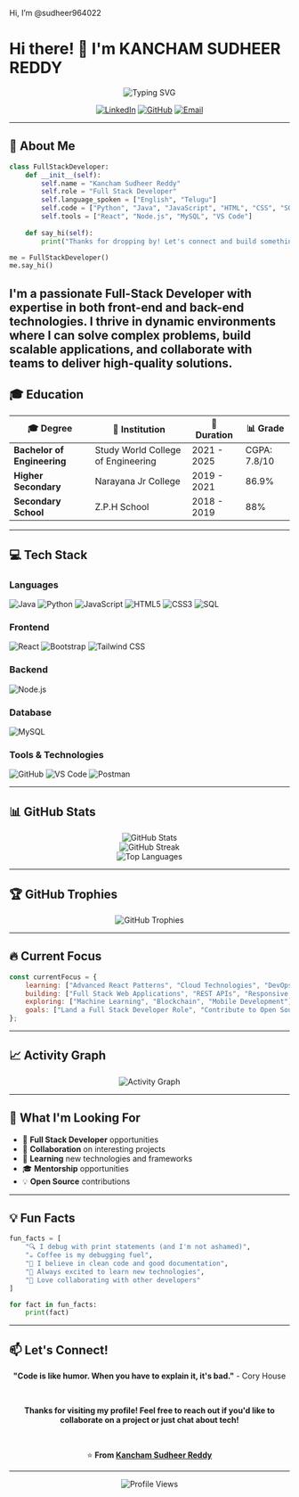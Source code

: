 Hi, I’m @sudheer964022 
# Hi there! 👋 I'm **KANCHAM SUDHEER REDDY**

<div align="center">
  <img src="https://readme-typing-svg.herokuapp.com?font=Fira+Code&pause=1000&color=2196F3&center=true&vCenter=true&width=435&lines=Full+Stack+Developer;Problem+Solver;Always+Learning+New+Things" alt="Typing SVG" />
</div>

<div align="center">
  
  [![LinkedIn](https://img.shields.io/badge/LinkedIn-0077B5?style=for-the-badge&logo=linkedin&logoColor=white)](https://www.linkedin.com/in/kancham-sudheer-reddy-0013342b7/?originalSubdomain=in)
  [![GitHub](https://img.shields.io/badge/GitHub-100000?style=for-the-badge&logo=github&logoColor=white)](https://github.com/sudheer964022)
  [![Email](https://img.shields.io/badge/Email-D14836?style=for-the-badge&logo=gmail&logoColor=white)](mailto:sudheerkancham4@gmail.com)
  
</div>

---

## 🚀 About Me

```python
class FullStackDeveloper:
    def __init__(self):
        self.name = "Kancham Sudheer Reddy"
        self.role = "Full Stack Developer"
        self.language_spoken = ["English", "Telugu"]
        self.code = ["Python", "Java", "JavaScript", "HTML", "CSS", "SQL"]
        self.tools = ["React", "Node.js", "MySQL", "VS Code"]
        
    def say_hi(self):
        print("Thanks for dropping by! Let's connect and build something amazing together.")

me = FullStackDeveloper()
me.say_hi()
```

I'm a passionate **Full-Stack Developer** with expertise in both front-end and back-end technologies. I thrive in dynamic environments where I can solve complex problems, build scalable applications, and collaborate with teams to deliver high-quality solutions.
---

## 🎓 Education

| 🎓 **Degree** | 🏫 **Institution** | 📅 **Duration** | 📊 **Grade** |
|---------------|---------------------|------------------|---------------|
| **Bachelor of Engineering** | Study World College of Engineering | 2021 - 2025 | CGPA: 7.8/10 |
| **Higher Secondary** | Narayana Jr College | 2019 - 2021 | 86.9% |
| **Secondary School** | Z.P.H School | 2018 - 2019 | 88% |

---

## 💻 Tech Stack

### **Languages**
![Java](https://img.shields.io/badge/Java-ED8B00?style=for-the-badge&logo=java&logoColor=white)
![Python](https://img.shields.io/badge/Python-3776AB?style=for-the-badge&logo=python&logoColor=white)
![JavaScript](https://img.shields.io/badge/JavaScript-F7DF1E?style=for-the-badge&logo=javascript&logoColor=black)
![HTML5](https://img.shields.io/badge/HTML5-E34F26?style=for-the-badge&logo=html5&logoColor=white)
![CSS3](https://img.shields.io/badge/CSS3-1572B6?style=for-the-badge&logo=css3&logoColor=white)
![SQL](https://img.shields.io/badge/SQL-4479A1?style=for-the-badge&logo=mysql&logoColor=white)

### **Frontend**
![React](https://img.shields.io/badge/React-20232A?style=for-the-badge&logo=react&logoColor=61DAFB)
![Bootstrap](https://img.shields.io/badge/Bootstrap-563D7C?style=for-the-badge&logo=bootstrap&logoColor=white)
![Tailwind CSS](https://img.shields.io/badge/Tailwind_CSS-38B2AC?style=for-the-badge&logo=tailwind-css&logoColor=white)

### **Backend**
![Node.js](https://img.shields.io/badge/Node.js-43853D?style=for-the-badge&logo=node.js&logoColor=white)

### **Database**
![MySQL](https://img.shields.io/badge/MySQL-00000F?style=for-the-badge&logo=mysql&logoColor=white)

### **Tools & Technologies**
![GitHub](https://img.shields.io/badge/GitHub-100000?style=for-the-badge&logo=github&logoColor=white)
![VS Code](https://img.shields.io/badge/VS_Code-0078D4?style=for-the-badge&logo=visual%20studio%20code&logoColor=white)
![Postman](https://img.shields.io/badge/Postman-FF6C37?style=for-the-badge&logo=postman&logoColor=white)

---

## 📊 GitHub Stats

<div align="center">
  <img src="https://github-readme-stats.vercel.app/api?username=sudheer964022&show_icons=true&theme=radical" alt="GitHub Stats" />
</div>

<div align="center">
  <img src="https://github-readme-streak-stats.herokuapp.com/?user=sudheer964022&theme=radical" alt="GitHub Streak" />
</div>

<div align="center">
  <img src="https://github-readme-stats.vercel.app/api/top-langs/?username=sudheer964022&layout=compact&theme=radical" alt="Top Languages" />
</div>

---

## 🏆 GitHub Trophies

<div align="center">
  <img src="https://github-profile-trophy.vercel.app/?username=sudheer964022&theme=radical&no-frame=false&no-bg=true&margin-w=4" alt="GitHub Trophies" />
</div>

---

## 🔥 Current Focus

```javascript
const currentFocus = {
    learning: ["Advanced React Patterns", "Cloud Technologies", "DevOps"],
    building: ["Full Stack Web Applications", "REST APIs", "Responsive UIs"],
    exploring: ["Machine Learning", "Blockchain", "Mobile Development"],
    goals: ["Land a Full Stack Developer Role", "Contribute to Open Source", "Build SaaS Products"]
};
```

---

## 📈 Activity Graph

<div align="center">
  <img src="https://github-readme-activity-graph.vercel.app/graph?username=sudheer964022&theme=react-dark&bg_color=20232a&hide_border=true" alt="Activity Graph" />
</div>

---

## 🎯 What I'm Looking For

- 💼 **Full Stack Developer** opportunities
- 🤝 **Collaboration** on interesting projects
- 🌱 **Learning** new technologies and frameworks
- 🎓 **Mentorship** opportunities
- 💡 **Open Source** contributions

---

## 💡 Fun Facts

```python
fun_facts = [
    "🔍 I debug with print statements (and I'm not ashamed)",
    "☕ Coffee is my debugging fuel",
    "🎯 I believe in clean code and good documentation",
    "🚀 Always excited to learn new technologies",
    "🤝 Love collaborating with other developers"
]

for fact in fun_facts:
    print(fact)
```

---

## 📫 Let's Connect!

<div align="center">
  
  **"Code is like humor. When you have to explain it, it's bad."** - Cory House
  
  <br>
  
  **Thanks for visiting my profile! Feel free to reach out if you'd like to collaborate on a project or just chat about tech!**
  
  <br>
  
  ⭐ **From [Kancham Sudheer Reddy](https://github.com/sudheer964022)**
  
</div>

---

<div align="center">
  <img src="https://komarev.com/ghpvc/?username=sudheer964022&label=Profile%20views&color=0e75b6&style=flat" alt="Profile Views" />
</div>
